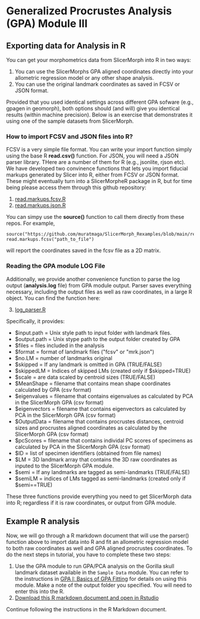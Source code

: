 # Generalized Procrustes Analysis (GPA) Module III

## Exporting data for Analysis in R 
You can get your morphometrics data from SlicerMorph into R in two ways:

1. You can use the SlicerMorphs GPA aligned coordinates directly into your allometric regression model or any other shape analysis.
2. You can use the original landmark coordinates as saved in FCSV or JSON format. 

Provided that you used identical settings across different GPA sofware (e.g., gpagen in geomorph), both options should (and will) give you identical results (within machine precision). Below is an exercise that demonstrates it using one of the sample datasets from SlicerMorph. 

### How to import FCSV and JSON files into R?

FCSV is a very simple file format. You can write your import function simply using the base R **read.csv()** function. For JSON, you will need a JSON parser library. THere are a number of them for R (e.g., jsonlite, rjson etc). We have developed two convinence functions that lets you import fiducial markups generated by Slicer into R, either from FCSV or JSON format. These might eventually turn into a SlicerMorpheR package in R, but for time being please access them through this github repository:

1. [read.markups.fcsv.R](https://github.com/muratmaga/SlicerMorph_Rexamples/blob/main/read.markups.fcsv.R)
2. [read.markups.json.R](https://github.com/muratmaga/SlicerMorph_Rexamples/blob/main/read.markups.json.R)

You can simpy use the **source()** function to call them directly from these repos. For example,

```
source("https://github.com/muratmaga/SlicerMorph_Rexamples/blob/main/read.markups.fcsv.R")
read.markups.fcsv("path_to_file")
```
will report the coordinates saved in the fcsv file as a 2D matrix. 

### Reading the GPA module LOG File
Additionally, we provide another convenience function to parse the log output (**analysis.log** file) from GPA module output. Parser saves everything necessary, including the output files as well as raw coordinates, in a large R object. You can find the function here:

3. [log_parser.R](https://github.com/muratmaga/SlicerMorph_Rexamples/blob/main/log_parser.R)

Specifically, it provides:
  * $input.path = Unix style path to input folder with landmark files.
  * $output.path = Unix stype path to the output folder created by GPA
  * $files = files included in the analysis
  * $format = format of landmark files ("fcsv" or "mrk.json")
  * $no.LM = number of landmarks original
  * $skipped = If any landmark is omitted in GPA (TRUE/FALSE) 
  * $skippedLM = Indices of skipped LMs (created only if $skipped=TRUE)
  * $scale = are data scaled by centroid sizes (TRUE/FALSE)
  * $MeanShape = filename that contains mean shape coordinates calculated by GPA (csv format)
  * $eigenvalues = filename that contains eigenvalues as calculated by PCA in the SlicerMorph GPA (csv format)
  * $eigenvectors = filename that contains eigenvectors as calculated by PCA in the SlicerMorph GPA (csv format)
  * $OutputData = filename that contains procrustes distances, centroid sizes and procrustes aligned coordinates as calculated by the SlicerMorph GPA (csv format)
  * $pcScores = filename that contains individal PC scores of specimens as calculated by PCA in the SlicerMorph GPA (csv format)
  * $ID = list of specimen identifiers (obtained from file names)
  * $LM = 3D landmark array that contains the 3D raw coordinates as inputed to the SlicerMorph GPA module. 
  * $semi = If any landmarks are tagged as semi-landmarks (TRUE/FALSE)
  * $semiLM = indices of LMs tagged as semi-landmarks (created only if $semi==TRUE)
  
These three functions provide everything you need to get SlicerMorph data into R; regardless if it is raw coordinates, or output from GPA module. 

## Example R analysis
Now, we will go through a R markdown document that will use the parser() function above to import data into R and fit an allometric regression model to both raw coordinates as well and GPA aligned procrustes coordinates. To do the next steps in tutorial, you have to complete these two steps:

1. Use the GPA module to run GPA/PCA analysis on the Gorilla skull landmark dataset available in the `Sample Data` module. You can refer to the instructions in [GPA I: Basics of GPA Fitting](../GPA_1/README.md) for details on using this module. Make a note of the output folder you specified. You will need to enter this into the R.
2. [Download this R markdown document and open in Rstudio](https://raw.githubusercontent.com/muratmaga/SlicerMorph_Rexamples/main/Geomorph_regression.Rmd) 

Continue following the instructions in the R Markdown document. 

